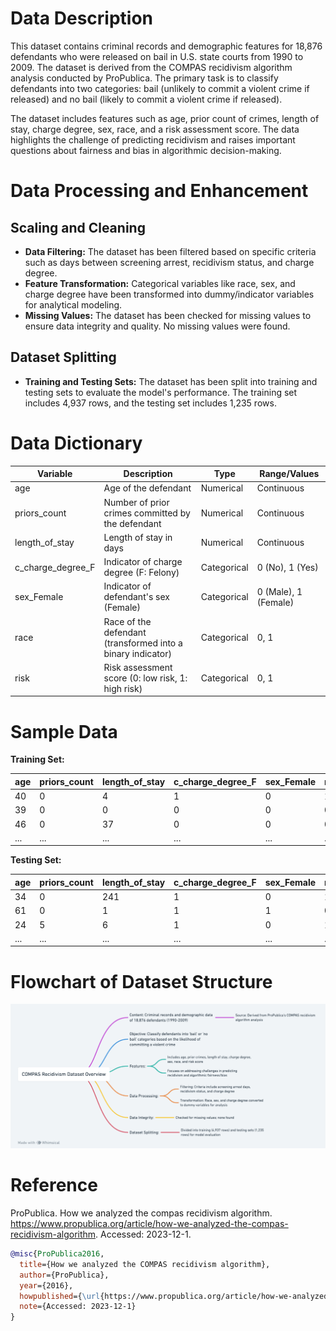 # Data Description

This dataset contains criminal records and demographic features for 18,876 defendants who were released on bail in U.S. state courts from 1990 to 2009. The dataset is derived from the COMPAS recidivism algorithm analysis conducted by ProPublica. The primary task is to classify defendants into two categories: bail (unlikely to commit a violent crime if released) and no bail (likely to commit a violent crime if released).

The dataset includes features such as age, prior count of crimes, length of stay, charge degree, sex, race, and a risk assessment score. The data highlights the challenge of predicting recidivism and raises important questions about fairness and bias in algorithmic decision-making.

# Data Processing and Enhancement

## Scaling and Cleaning
- **Data Filtering:** The dataset has been filtered based on specific criteria such as days between screening arrest, recidivism status, and charge degree.
- **Feature Transformation:** Categorical variables like race, sex, and charge degree have been transformed into dummy/indicator variables for analytical modeling.
- **Missing Values:** The dataset has been checked for missing values to ensure data integrity and quality. No missing values were found.

## Dataset Splitting
- **Training and Testing Sets:** The dataset has been split into training and testing sets to evaluate the model's performance. The training set includes 4,937 rows, and the testing set includes 1,235 rows.

# Data Dictionary

| Variable          | Description                                                                 | Type         | Range/Values      |
|-------------------|-----------------------------------------------------------------------------|--------------|-------------------|
| age               | Age of the defendant                                                         | Numerical    | Continuous        |
| priors_count      | Number of prior crimes committed by the defendant                           | Numerical    | Continuous        |
| length_of_stay    | Length of stay in days                                                       | Numerical    | Continuous        |
| c_charge_degree_F | Indicator of charge degree (F: Felony)                                       | Categorical  | 0 (No), 1 (Yes)   |
| sex_Female        | Indicator of defendant's sex (Female)                                       | Categorical  | 0 (Male), 1 (Female) |
| race              | Race of the defendant (transformed into a binary indicator)                  | Categorical  | 0, 1              |
| risk              | Risk assessment score (0: low risk, 1: high risk)                            | Categorical  | 0, 1              |

# Sample Data

**Training Set:**

| age | priors_count | length_of_stay | c_charge_degree_F | sex_Female | race | risk |
|-----|--------------|----------------|-------------------|------------|------|------|
| 40  | 0            | 4              | 1                 | 0          | 1    | 0    |
| 39  | 0            | 0              | 0                 | 0          | 0    | 1    |
| 46  | 0            | 37             | 0                 | 0          | 0    | 1    |
| ... | ...          | ...            | ...               | ...        | ...  | ...  |

**Testing Set:**

| age | priors_count | length_of_stay | c_charge_degree_F | sex_Female | race | risk |
|-----|--------------|----------------|-------------------|------------|------|------|
| 34  | 0            | 241            | 1                 | 0          | 1    | 1    |
| 61  | 0            | 1              | 1                 | 1          | 0    | 1    |
| 24  | 5            | 6              | 1                 | 0          | 1    | 0    |
| ... | ...          | ...            | ...               | ...        | ...  | ...  |

# Flowchart of Dataset Structure
![Dataset Structure](Dataset.png)

# Reference

ProPublica. How we analyzed the compas recidivism algorithm. https://www.propublica.org/article/how-we-analyzed-the-compas-recidivism-algorithm. Accessed: 2023-12-1.

```bibtex
@misc{ProPublica2016,
  title={How we analyzed the COMPAS recidivism algorithm},
  author={ProPublica},
  year={2016},
  howpublished={\url{https://www.propublica.org/article/how-we-analyzed-the-compas-recidivism-algorithm}},
  note={Accessed: 2023-12-1}
}

